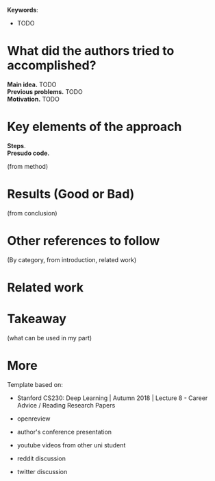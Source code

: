 **Keywords**:
- TODO

# What did the authors tried to accomplished?

**Main idea.**  TODO  
**Previous problems.** TODO  
**Motivation.** TODO

# Key elements of the approach

**Steps**.  
**Presudo code.**   

(from method)

# Results (Good or Bad)

(from conclusion)

# Other references to follow

(By category, from introduction, related work)

# Related work

# Takeaway

(what can be used in my part)

# More

Template based on:
- Stanford CS230: Deep Learning | Autumn 2018 | Lecture 8 - Career Advice / Reading Research Papers

- openreview
- author's conference presentation
- youtube videos from other uni student
- reddit discussion
- twitter discussion
